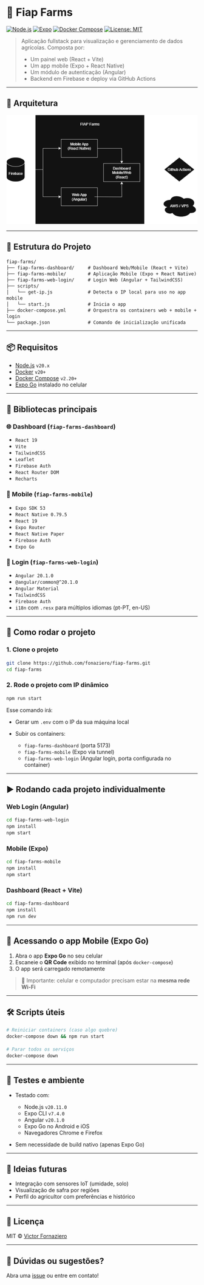 # 🌾 Fiap Farms

[![Node.js](https://img.shields.io/badge/node-20.x-green.svg)](https://nodejs.org/)
[![Expo](https://img.shields.io/badge/expo-SDK%2050-blue.svg)](https://expo.dev/)
[![Docker Compose](https://img.shields.io/badge/docker--compose-3.8-blue.svg)](https://docs.docker.com/compose/)
[![License: MIT](https://img.shields.io/badge/license-MIT-yellow.svg)](https://opensource.org/licenses/MIT)

> Aplicação fullstack para visualização e gerenciamento de dados agrícolas. Composta por:
>
> * Um painel web (React + Vite)
> * Um app mobile (Expo + React Native)
> * Um módulo de autenticação (Angular)
> * Backend em Firebase e deploy via GitHub Actions

---

## 🧭 Arquitetura

![Diagrama da Arquitetura](./docs/diagrama.png)

---

## 📁 Estrutura do Projeto

```
fiap-farms/
├── fiap-farms-dashboard/     # Dashboard Web/Mobile (React + Vite)
├── fiap-farms-mobile/        # Aplicação Mobile (Expo + React Native)
├── fiap-farms-web-login/     # Login Web (Angular + TailwindCSS)
├── scripts/
│   └── get-ip.js             # Detecta o IP local para uso no app mobile
│   └── start.js              # Inicia o app
├── docker-compose.yml        # Orquestra os containers web + mobile + login
└── package.json              # Comando de inicialização unificada
```

---

## 📦 Requisitos

* [Node.js](https://nodejs.org/) `v20.x`
* [Docker](https://www.docker.com/) `v20+`
* [Docker Compose](https://docs.docker.com/compose/) `v2.20+`
* [Expo Go](https://expo.dev/client) instalado no celular

---

## 🧩 Bibliotecas principais

### 🌐 Dashboard (`fiap-farms-dashboard`)

* `React 19`
* `Vite`
* `TailwindCSS`
* `Leaflet`
* `Firebase Auth`
* `React Router DOM`
* `Recharts`

### 📱 Mobile (`fiap-farms-mobile`)

* `Expo SDK 53`
* `React Native 0.79.5`
* `React 19`
* `Expo Router`
* `React Native Paper`
* `Firebase Auth`
* `Expo Go`

### 🔐 Login (`fiap-farms-web-login`)

* `Angular 20.1.0`
* `@angular/common@^20.1.0`
* `Angular Material`
* `TailwindCSS`
* `Firebase Auth`
* `i18n` com `.resx` para múltiplos idiomas (pt-PT, en-US)

---

## 🚀 Como rodar o projeto

### 1. Clone o projeto

```bash
git clone https://github.com/fonaziero/fiap-farms.git
cd fiap-farms
```

### 2. Rode o projeto com IP dinâmico

```bash
npm run start
```

Esse comando irá:

* Gerar um `.env` com o IP da sua máquina local
* Subir os containers:

  * `fiap-farms-dashboard` (porta 5173)
  * `fiap-farms-mobile` (Expo via tunnel)
  * `fiap-farms-web-login` (Angular login, porta configurada no container)

---

## ▶️ Rodando cada projeto individualmente

### Web Login (Angular)

```bash
cd fiap-farms-web-login
npm install
npm start
```

### Mobile (Expo)

```bash
cd fiap-farms-mobile
npm install
npm start
```

### Dashboard (React + Vite)

```bash
cd fiap-farms-dashboard
npm install
npm run dev
```

---

## 📱 Acessando o app Mobile (Expo Go)

1. Abra o app **Expo Go** no seu celular
2. Escaneie o **QR Code** exibido no terminal (após `docker-compose`)
3. O app será carregado remotamente

> 🔸 Importante: celular e computador precisam estar na **mesma rede Wi-Fi**

---

## 🛠️ Scripts úteis

```bash
# Reiniciar containers (caso algo quebre)
docker-compose down && npm run start

# Parar todos os serviços
docker-compose down
```

---

## 🧪 Testes e ambiente

* Testado com:

  * Node.js `v20.11.0`
  * Expo CLI `v7.4.0`
  * Angular `v20.1.0`
  * Expo Go no Android e iOS
  * Navegadores Chrome e Firefox
* Sem necessidade de build nativo (apenas Expo Go)

---

## 🧠 Ideias futuras

* Integração com sensores IoT (umidade, solo)
* Visualização de safra por regiões
* Perfil do agricultor com preferências e histórico

---

## 📄 Licença

MIT © [Victor Fornaziero](https://github.com/fonaziero)

---

## 🐛 Dúvidas ou sugestões?

Abra uma [issue](https://github.com/fonaziero/fiap-farms/issues) ou entre em contato!
